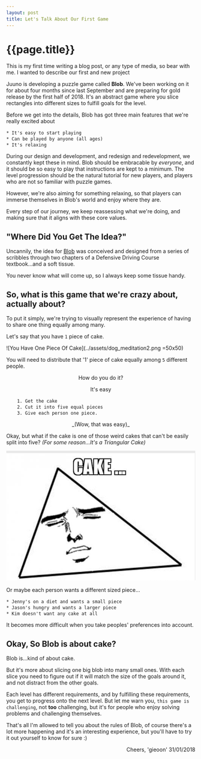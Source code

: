 ```yaml
---
layout: post
title: Let's Talk About Our First Game
---
```


# {{page.title}}

This is my first time writing a blog post, or any type of media, so bear with me.  I wanted to describe our first and new project

Juuno is developing a puzzle game called **Blob**. We've been working on it for about four months since last September and are preparing for gold release by the first half of 2018. It's an abstract game where you slice rectangles into different sizes to fulfill goals for the level.

Before we get into the details, Blob has got three main features that we're really excited about

	* It's easy to start playing
	* Can be played by anyone (all ages)
	* It's relaxing 

During our design and development, and redesign and redevelopment, we constantly kept these in mind. Blob should be embracable by _everyone_, and it should be so easy to play that instructions are kept to a minimum. The level progression should be the natural tutorial for new players, and players who are not so familiar with puzzle games.

However, we're also aiming for something relaxing, so that players can immerse themselves in Blob's world and enjoy where they are.

Every step of our journey, we keep reassessing what we're doing, and making sure that it aligns with these core values.

## "Where Did You Get The Idea?"

Uncannily, the idea for [Blob](http://www.juuno.com/blob) was conceived and designed from a series of scribbles through two chapters of a Defensive Driving Course textbook...and a soft tissue. 

You never know what will come up, so I always keep some tissue handy.

## So, what is this game that we're crazy about, actually about?

To put it simply, we're trying to visually represent the experience of having to share one thing equally among many. 

Let's say that you have `1` piece of cake. 

![You Have One Piece Of Cake](../assets/dog_meditation2.png =50x50)

You will need to distribute that '1' piece of cake equally among `5` different people. 
<center>How do you do it?

It's easy</center>

		1. Get the cake
		2. Cut it into five equal pieces
		3. Give each person one piece. 

<center>
		_(Wow, that was easy)_
</center>

Okay, but what if the cake is one of those weird cakes that can't be easily split into five? _(For some reason...It's a Triangular Cake)_

![The Scalene Triangle](../assets/scalene_triangle2.png)

Or maybe each person wants a different sized piece...

	* Jenny's on a diet and wants a small piece
	* Jason's hungry and wants a larger piece
	* Kim doesn't want any cake at all

It becomes more difficult when you take peoples' preferences into account.

## Okay, So Blob is about cake?

Blob is...kind of about cake.

But it's more about slicing one big blob into many small ones. With each slice you need to figure out if it will match the size of the goals around it, and not distract from the other goals.

Each level has different requirements, and by fulfilling these requirements, you get to progress onto the next level. But let me warn you, `this game is challenging`, not __too__ challenging, but it's for people who enjoy solving problems and challenging themselves. 

That's all I'm allowed to tell you about the rules of Blob, of course there's a lot more happening and it's an interesting experience, but you'll have to try it out yourself to know for sure :)

<div style="text-align: right">
Cheers, 'gieoon' 31/01/2018
</div>





